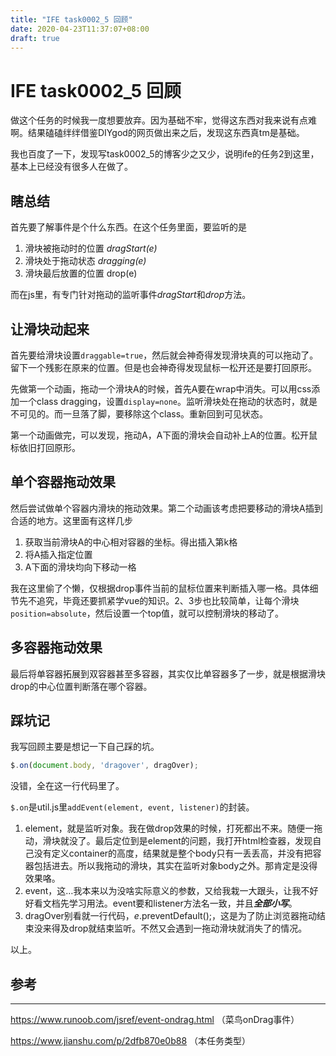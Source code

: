 ```yaml
---
title: "IFE task0002_5 回顾"
date: 2020-04-23T11:37:07+08:00
draft: true
---
```


# IFE task0002_5 回顾

做这个任务的时候我一度想要放弃。因为基础不牢，觉得这东西对我来说有点难啊。结果磕磕绊绊借鉴DIYgod的网页做出来之后，发现这东西真tm是基础。

我也百度了一下，发现写task0002_5的博客少之又少，说明ife的任务2到这里，基本上已经没有很多人在做了。

## 瞎总结

首先要了解事件是个什么东西。在这个任务里面，要监听的是

1. 滑块被拖动时的位置 *dragStart(e)*
2. 滑块处于拖动状态 *dragging(e)*
3. 滑块最后放置的位置 drop(e)

而在js里，有专门针对拖动的监听事件*dragStart*和*drop*方法。

## 让滑块动起来

首先要给滑块设置`draggable=true`，然后就会神奇得发现滑块真的可以拖动了。留下一个残影在原来的位置。但是也会神奇得发现鼠标一松开还是要打回原形。

先做第一个动画，拖动一个滑块A的时候，首先A要在wrap中消失。可以用css添加一个class dragging，设置`display=none`。监听滑块处在拖动的状态时，就是不可见的。而一旦落了脚，要移除这个class。重新回到可见状态。

第一个动画做完，可以发现，拖动A，A下面的滑块会自动补上A的位置。松开鼠标依旧打回原形。

## 单个容器拖动效果

然后尝试做单个容器内滑块的拖动效果。第二个动画该考虑把要移动的滑块A插到合适的地方。这里面有这样几步

1. 获取当前滑块A的中心相对容器的坐标。得出插入第k格
2. 将A插入指定位置
3. A下面的滑块均向下移动一格

我在这里偷了个懒，仅根据drop事件当前的鼠标位置来判断插入哪一格。具体细节先不追究，毕竟还要抓紧学vue的知识。2、3步也比较简单，让每个滑块`position=absolute`，然后设置一个top值，就可以控制滑块的移动了。

## 多容器拖动效果

最后将单容器拓展到双容器甚至多容器，其实仅比单容器多了一步，就是根据滑块drop的中心位置判断落在哪个容器。

## 踩坑记

我写回顾主要是想记一下自己踩的坑。

```js
$.on(document.body, 'dragover', dragOver);
```

没错，全在这一行代码里了。

`$.on`是util.js里`addEvent(element, event, listener)`的封装。

1. element，就是监听对象。我在做drop效果的时候，打死都出不来。随便一拖动，滑块就没了。最后定位到是element的问题，我打开html检查器，发现自己没有定义container的高度，结果就是整个body只有一丢丢高，并没有把容器包括进去。所以我拖动的滑块，其实在监听对象body之外。那肯定是没得效果咯。
2. event，这…我本来以为没啥实际意义的参数，又给我栽一大跟头，让我不好好看文档先学习用法。event要和listener方法名一致，并且***全部小写***。
3. dragOver别看就一行代码，*e*.preventDefault();，这是为了防止浏览器拖动结束没来得及drop就结束监听。不然又会遇到一拖动滑块就消失了的情况。

以上。



## 参考

---

https://www.runoob.com/jsref/event-ondrag.html （菜鸟onDrag事件）

https://www.jianshu.com/p/2dfb870e0b88 （本任务类型）



